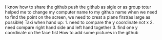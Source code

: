 I know how to share the github
push the github as sigle or as group
totur helped me to change my computer name to my github name
when we need to find the point on the screen, we need to creat a plane first(as large as possible)
Taxi when hand up: 1. need to compare the y coordinate not x
                   2. need compare right hand side and left hand together
                   3. find one y coordinate on the face fist 
How to add some pictures in the github
               
